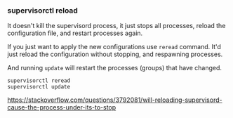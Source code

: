 ### supervisorctl reload



It doesn't kill the supervisord process, it just stops all processes, reload the configuration file, and restart processes again.

If you just want to apply the new configurations use `reread` command. It'd just reload the configuration without stopping, and respawning processes.

And running `update` will restart the processes (groups) that have changed.



```shell
supervisorctl reread
supervisorctl update
```





https://stackoverflow.com/questions/3792081/will-reloading-supervisord-cause-the-process-under-its-to-stop

